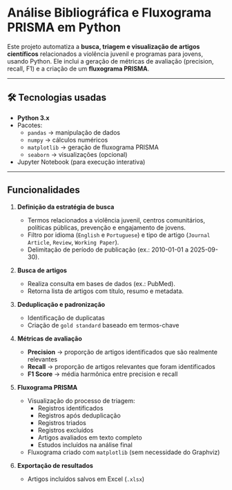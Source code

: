 #  Análise Bibliográfica e Fluxograma PRISMA em Python

Este projeto automatiza a **busca, triagem e visualização de artigos científicos** relacionados a violência juvenil e programas para jovens, usando Python. Ele inclui a geração de métricas de avaliação (precision, recall, F1) e a criação de um **fluxograma PRISMA**.

---

## 🛠 Tecnologias usadas

- **Python 3.x**
- Pacotes:
  - `pandas` → manipulação de dados
  - `numpy` → cálculos numéricos
  - `matplotlib` → geração de fluxograma PRISMA
  - `seaborn` → visualizações (opcional)
- Jupyter Notebook (para execução interativa)

---

##   Funcionalidades

1. **Definição da estratégia de busca**  
   - Termos relacionados a violência juvenil, centros comunitários, políticas públicas, prevenção e engajamento de jovens.
   - Filtro por idioma (`English` e `Portuguese`) e tipo de artigo (`Journal Article`, `Review`, `Working Paper`).
   - Delimitação de período de publicação (ex.: 2010-01-01 a 2025-09-30).

2. **Busca de artigos**  
   - Realiza consulta em bases de dados (ex.: PubMed).
   - Retorna lista de artigos com título, resumo e metadata.

3. **Deduplicação e padronização**  
   - Identificação de duplicatas
   - Criação de `gold standard` baseado em termos-chave

4. **Métricas de avaliação**  
   - **Precision** → proporção de artigos identificados que são realmente relevantes  
   - **Recall** → proporção de artigos relevantes que foram identificados  
   - **F1 Score** → média harmônica entre precision e recall  

5. **Fluxograma PRISMA**  
   - Visualização do processo de triagem:
     - Registros identificados
     - Registros após deduplicação
     - Registros triados
     - Registros excluídos
     - Artigos avaliados em texto completo
     - Estudos incluídos na análise final
   - Fluxograma criado com `matplotlib` (sem necessidade do Graphviz)

6. **Exportação de resultados**  
   - Artigos incluídos salvos em Excel (`.xlsx`)
